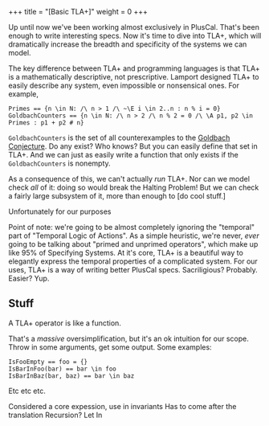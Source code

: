 +++
title = "[Basic TLA+]"
weight = 0
+++

Up until now we've been working almost exclusively in PlusCal. That's been enough to write interesting specs. Now it's time to dive into TLA+, which will dramatically increase the breadth and specificity of the systems we can model.

The key difference between TLA+ and programming languages is that TLA+ is a mathematically descriptive, not prescriptive. Lamport designed TLA+ to easily describe any system, even impossible or nonsensical ones. For example,

```
Primes == {n \in N: /\ n > 1 /\ ~\E i \in 2..n : n % i = 0}
GoldbachCounters == {n \in N: /\ n > 2 /\ n % 2 = 0 /\ \A p1, p2 \in Primes : p1 + p2 # n}
```

`GoldbachCounters` is the set of all counterexamples to the [Goldbach Conjecture](https://en.wikipedia.org/wiki/Goldbach's_conjecture). Do any exist? Who knows? But you can easily define that set in TLA+. And we can just as easily write a function that only exists if the `GoldbachCounters` is nonempty.

As a consequence of this, we can't actually _run_ TLA+. Nor can we model check _all_ of it: doing so would break the Halting Problem! But we can check a fairly large subsystem of it, more than enough to [do cool stuff.]

Unfortunately for our purposes
 
Point of note: we're going to be almost completely ignoring the "temporal" part of "Temporal Logic of Actions". As a simple heuristic, we're never, _ever_ going to be talking about "primed and unprimed operators", which make up like 95% of Specifying Systems. At it's core, TLA+ is a beautiful way to elegantly express the temporal properties of a complicated system. For our uses, TLA+ is a way of writing better PlusCal specs. Sacriligious? Probably. Easier? Yup.

## Stuff

A TLA+ operator is like a function.

That's a _massive_ oversimplification, but it's an ok intuition for our scope. Throw in some arguments, get some output. Some examples:

```
IsFooEmpty == foo = {}
IsBarInFoo(bar) == bar \in foo
IsBarInBaz(bar, baz) == bar \in baz
```

Etc etc etc.

Considered a core expession, use in invariants
Has to come after the translation
Recursion?
Let In
